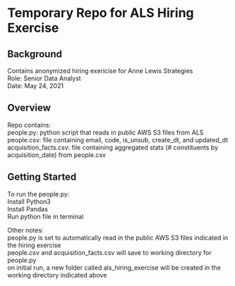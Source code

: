 # Temporary Repo for ALS Hiring Exercise

## Background
Contains anonymized hiring exericise for Anne Lewis Strategies <br />
Role: Senior Data Analyst <br />
Date: May 24, 2021

## Overview
Repo contains: <br />
people.py: python script that reads in public AWS S3 files from ALS <br />
people.csv: file containing email, code, is_unsub, create_dt, and updated_dt <br />
acquisition_facts.csv: file containing aggregated stats (# constituents by acquisition_date) from people.csv

## Getting Started
To run the people.py: <br />
Install Python3 <br />
Install Pandas <br />
Run python file in terminal <br />

Other notes:<br />
people.py is set to automatically read in the public AWS S3 files indicated in the hiring exercise <br />
people.csv and acquisition_facts.csv will save to working directory for people.py <br />
on initial run, a new folder called als_hiring_exercise will be created in the working directory indicated above